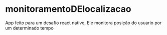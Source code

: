 # monitoramentoDElocalizacao

App feito para um desafio react native, Ele monitora posição do usuario por um determinado tempo
